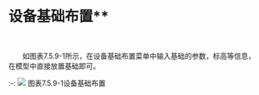 #  设备基础布置**
<br/>

&emsp;&emsp;如图表7.5.9-1所示，在设备基础布置菜单中输入基础的参数，标高等信息，在模型中直接放置基础即可。

:-: ![](images/442.png)
图表7.5.9-1设备基础布置